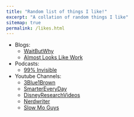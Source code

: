 ```yaml
---
title: "Random list of things I like!"
excerpt: "A collation of random things I like"
sitemap: true
permalink: /likes.html
---
```


- Blogs:
  - [WaitButWhy](https://waitbutwhy.com)
  - [Almost Looks Like Work](https://jasmcole.com)
- Podcasts:
  - [99% Invisible](https://99percentinvisible.org)
- Youtube Channels:
  - [3Blue1Brown](https://www.youtube.com/channel/UCYO_jab_esuFRV4b17AJtAw)
  - [SmarterEveryDay](https://www.youtube.com/channel/UC6107grRI4m0o2-emgoDnAA)
  - [DisneyResearchVideos](https://www.youtube.com/channel/UCM42XWqRoruK6bNkgbgoJMw)
  - [Nerdwriter](https://www.youtube.com/channel/UCJkMlOu7faDgqh4PfzbpLdg)
  - [Slow Mo Guys](https://www.youtube.com/channel/UCUK0HBIBWgM2c4vsPhkYY4w)
